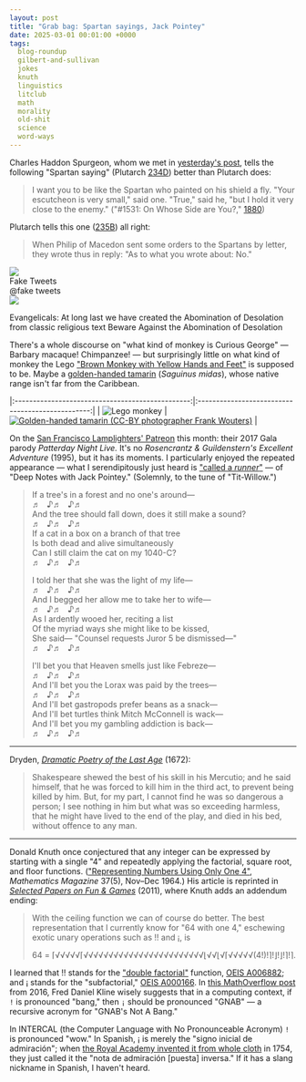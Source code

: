 ```yaml
---
layout: post
title: "Grab bag: Spartan sayings, Jack Pointey"
date: 2025-03-01 00:01:00 +0000
tags:
  blog-roundup
  gilbert-and-sullivan
  jokes
  knuth
  linguistics
  litclub
  math
  morality
  old-shit
  science
  word-ways
---
```


Charles Haddon Spurgeon, whom we met in [yesterday's post](/blog/2025/02/28/both-sides-of-the-shield/),
tells the following "Spartan saying" (Plutarch [234D](https://penelope.uchicago.edu/Thayer/E/Roman/Texts/Plutarch/Moralia/Sayings_of_Spartans*/unknown.html#T234d))
better than Plutarch does:

> I want you to be like the Spartan who painted on his shield a fly. "Your escutcheon is very small,"
> said one. "True," said he, "but I hold it very close to the enemy."
> ("#1531: On Whose Side are You?," [1880](https://www.spurgeon.org/resource-library/sermons/on-whose-side-are-you/))

Plutarch tells this one ([235B](https://penelope.uchicago.edu/Thayer/E/Roman/Texts/Plutarch/Moralia/Sayings_of_Spartans*/unknown.html#T235b)) all right:

> When Philip of Macedon sent some orders to the Spartans by letter, they wrote thus in reply: "As to what you wrote about: No."

<div class="fake-tweet">
  <div>
    <div class="fake-tweet-firstline">
      <div>
        <img src="/blog/images/twitter-avatar-egg.jpg" class="fake-tweet-avatar"/>
      </div>
      <div class="fake-tweet-byline">Fake Tweets<br><span class="fake-tweet-light">@fake tweets</span></div>
      <img src="/blog/images/twitter-logo.svg"/>
    </div>
    <p>Evangelicals: At long last we have created the Abomination of Desolation from classic religious text Beware Against the Abomination of Desolation</p>
  </div>
</div>

There's a whole discourse on "what kind of monkey is Curious George" — Barbary macaque!
Chimpanzee! — but surprisingly little on what kind of monkey the Lego
["Brown Monkey with Yellow Hands and Feet"](https://www.bricklink.com/v2/catalog/catalogitem.page?P=2550c01)
is supposed to be. Maybe a [golden-handed tamarin](https://en.wikipedia.org/wiki/Golden-handed_tamarin)
(_Saguinus midas_), whose native range isn't far from the Caribbean.

|:------------------------------------------------:|:------------------------------------------------:|
| ![Lego monkey](/blog/images/2025-03-01-lego.jpg) | [![Golden-handed tamarin (CC-BY photographer Frank Wouters)](/blog/images/2025-03-01-tamarin.jpg)](https://commons.wikimedia.org/wiki/File:Saguinus_midas_flk24863753.jpg) |

On the [San Francisco Lamplighters' Patreon](https://www.patreon.com/c/lamplightersmt/)
this month: their 2017 Gala parody _Patterday Night Live._ It's no
_Rosencrantz & Guildenstern's Excellent Adventure_ (1995), but it has its moments.
I particularly enjoyed the repeated appearance — what I serendipitously just heard is
["called a _runner_"](https://www.youtube.com/watch?v=c-Kecgas24k&t=404s) — of
"Deep Notes with Jack Pointey." (Solemnly, to the tune of "Tit-Willow.")

> If a tree's in a forest and no one's around—  
> ♬ &nbsp; ♪♬ &nbsp; ♪♬  
> And the tree should fall down, does it still make a sound?  
> ♬ &nbsp; ♪♬ &nbsp; ♪♬  
> If a cat in a box on a branch of that tree  
> Is both dead and alive simultaneously  
> Can I still claim the cat on my 1040-C?  
> ♬ &nbsp; ♪♬ &nbsp; ♪♬  
>
> I told her that she was the light of my life—  
> ♬ &nbsp; ♪♬ &nbsp; ♪♬  
> And I begged her allow me to take her to wife—  
> ♬ &nbsp; ♪♬ &nbsp; ♪♬  
> As I ardently wooed her, reciting a list  
> Of the myriad ways she might like to be kissed,  
> She said— "Counsel requests Juror 5 be dismissed—"  
> ♬ &nbsp; ♪♬ &nbsp; ♪♬  
>
> I'll bet you that Heaven smells just like Febreze—  
> ♬ &nbsp; ♪♬ &nbsp; ♪♬  
> And I'll bet you the Lorax was paid by the trees—  
> ♬ &nbsp; ♪♬ &nbsp; ♪♬  
> And I'll bet gastropods prefer beans as a snack—  
> And I'll bet turtles think Mitch McConnell is wack—  
> And I'll bet you my gambling addiction is back—  
> ♬ &nbsp; ♪♬ &nbsp; ♪♬  

---

Dryden, [_Dramatic Poetry of the Last Age_](https://books.google.com/books?id=-0HOAAAAMAAJ&pg=PA224) (1672):

> Shakespeare shewed the best of his skill in his Mercutio; and he said himself, that he was forced to
> kill him in the third act, to prevent being killed by him. But, for my part, I cannot find he was so
> dangerous a person; I see nothing in him but what was so exceeding harmless, that he might have lived
> to the end of the play, and died in his bed, without offence to any man.

---

Donald Knuth once conjectured that any integer can be expressed by starting with a single "4" and
repeatedly applying the factorial, square root, and floor functions.
(["Representing Numbers Using Only One 4"](https://www.jstor.org/stable/2689238), _Mathematics Magazine_ 37(5), Nov–Dec 1964.)
His article is reprinted in [_Selected Papers on Fun & Games_](https://amzn.to/3QGlT79) (2011), where Knuth adds an addendum ending:

> With the ceiling function we can of course do better. The best representation that I currently know for "64 with one 4,"
> eschewing exotic unary operations such as !! and ¡, is
>
> 64 = ⌈√√√√√⌈√√√√√√√√√√√√√√√√√√√√√√√√⌊√√⌊√⌈√√√√√(4!)!⌉!⌋!⌋!⌉!⌉.

I learned that !! stands for the ["double factorial"](https://en.wikipedia.org/wiki/Double_factorial) function, [OEIS A006882](https://oeis.org/A006882);
and ¡ stands for the "subfactorial," [OEIS A000166](https://oeis.org/A000166).
In [this MathOverflow post](https://mathoverflow.net/questions/228364/pronunciation-of-inverted-exclamation-mark-historically-used-for-subfactoria)
from 2016, Fred Daniel Kline wisely suggests that in a computing context,
if `!` is pronounced "bang," then `¡` should be pronounced "GNAB" — a recursive acronym
for "GNAB's Not A Bang."

In INTERCAL (the Computer Language with No Pronounceable Acronym) `!` is pronounced "wow."
In Spanish, ¡ is merely the "signo inicial de admiración"; when
[the Royal Academy invented it from whole cloth](https://books.google.com/books?id=KjNlEhhjR60C&pg=PA126) in 1754,
they just called it the "nota de admiración [puesta] inversa." If it has a slang nickname
in Spanish, I haven't heard.
